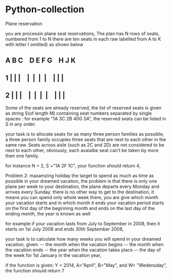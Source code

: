 # Python-collection

Plane reservation

you are processin plane seat reservations, The plan has N rows of seats, numbered from 1 to N
there are ten seats in each raw labelled from A to K with letter I omitted) as shown below


##      A&nbsp;B&nbsp;C&nbsp;&nbsp;&nbsp;&nbsp;D E F G&nbsp;&nbsp;&nbsp;&nbsp;H&nbsp;J&nbsp;K  
##   1  |&nbsp;|&nbsp;|&nbsp;&nbsp;&nbsp;&nbsp;| &nbsp;| &nbsp;|&nbsp; |&nbsp;&nbsp;&nbsp;&nbsp;|&nbsp;|&nbsp;|  
##   2  |&nbsp;|&nbsp;|&nbsp;&nbsp;&nbsp;&nbsp;| &nbsp;| &nbsp;|&nbsp; |&nbsp;&nbsp;&nbsp;&nbsp;|&nbsp;|&nbsp;| 
   
Some of the seats are already reserved, the list of reserved seats is given as string S(of length M) containing seat numbers 
separated by single spaces : for example "1A 3C 2B 40G 5A", the reserved seats can be listed in S in any order.

your task is to allocate seats for as many three person families as possible, a three person family occupies three seats that are next to each other in the same raw.
Seats across aisle (such as 2C and 2D) are not considered to be next to each other, obviously, each avaialbe seat can't be taken by more then one family.

for instance N = 2, S ="1A 2F 1C", your function should return 4, 


Problem 2:
maxamzing holiday
the target to spend as much as time as possible in your dreamed vacation, 
the problem is that there is only one plane per week to your destination,
the plane departs every Monday and arrives every Sunday.
there is no other way to get to the destination, 
it means you can spend only whole week there, 
you are give which month your vacation starts and in which month it ends
your vacation period starts on the first day of the beginning month and ends on the last day of the ending month,
the year is known as well

for example if your vacation lasts from July to September in 2008, then it starts on 1st July 2008 and ends 30th September 2008, 

your task is to calculate how many weeks you will spend in your dreamed vacation, given:
   -- the month when the vacation begins
   -- the month when the vacation ends
   -- the year when the vacation takes place
   -- the day of the week for 1st January in the vacation year, 

if the function is given:
Y = 2014, A="April", B="May", and W= "Wedensday", the function should return 7


